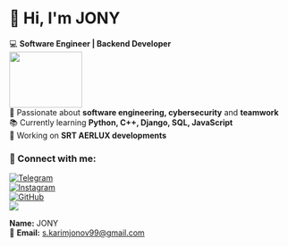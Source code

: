 # 👋 Hi, I'm JONY  

💻 **Software Engineer | Backend Developer**  
<img src="https://media.giphy.com/media/qgQUggAC3Pfv687qPC/giphy.gif" width="130" height="100">  
🔹 Passionate about **software engineering, cybersecurity** and **teamwork**  
📚 Currently learning **Python, C++, Django, SQL, JavaScript**  
🚀 Working on **SRT AERLUX developments**  

### 🔗 Connect with me:  
[![Telegram](https://img.shields.io/badge/Telegram-AERLUX-blue?logo=telegram)](https://t.me/AERLUXuz)  
[![Instagram](https://img.shields.io/badge/Instagram-AERLUX.uz-red?logo=instagram)](https://www.instagram.com/aerlux.uz)  
[![GitHub](https://img.shields.io/badge/GitHub-JONY--99-black?logo=github)](https://github.com/JONY-99)  
<a href="https://www.facebook.com/https://www.facebook.com/sardor.karimjonov.56"><img src="https://img.shields.io/badge/Facebook-JONY-blue?logo=facebook"></a> 
 
**Name:** JONY <br>📧 **Email:** s.karimjonov99@gmail.com  


<!---
JONY-99/JONY-99 is a ✨ special ✨ repository because its `README.md` (this file) appears on your GitHub profile.
You can click the Preview link to take a look at your changes.
--->
